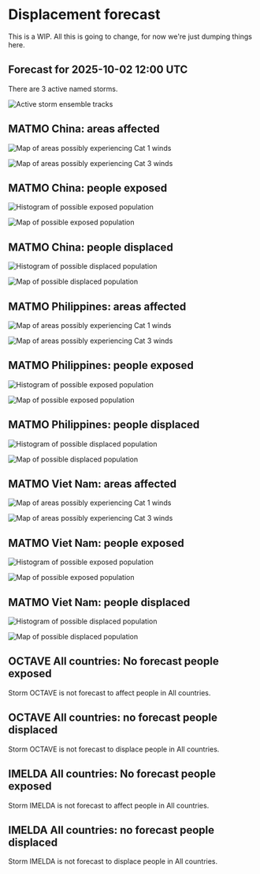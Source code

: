 # Displacement forecast

This is a WIP. All this is going to change, for now we're just dumping things here.

## Forecast for 2025-10-02 12:00 UTC

There are 3 active named storms.

![Active storm ensemble tracks](ECMWF_TC_tracks_20251002120000.png)


## MATMO China: areas affected

![Map of areas possibly experiencing Cat 1 winds](impact-map_TC_ECMWF_ens_MATMO_2025-10-02_12UTC_CHN_cat1.png)


![Map of areas possibly experiencing Cat 3 winds](impact-map_TC_ECMWF_ens_MATMO_2025-10-02_12UTC_CHN_cat3.png)


## MATMO China: people exposed

![Histogram of possible exposed population](impact-histogram_TC_ECMWF_ens_MATMO_2025-10-02_12UTC_CHN_exposed.png)

![Map of possible exposed population](impact-map_TC_ECMWF_ens_MATMO_2025-10-02_12UTC_CHN_exposed.png)


## MATMO China: people displaced

![Histogram of possible displaced population](impact-histogram_TC_ECMWF_ens_MATMO_2025-10-02_12UTC_CHN_displaced.png)


![Map of possible displaced population](impact-map_TC_ECMWF_ens_MATMO_2025-10-02_12UTC_CHN_displaced.png)


## MATMO Philippines: areas affected

![Map of areas possibly experiencing Cat 1 winds](impact-map_TC_ECMWF_ens_MATMO_2025-10-02_12UTC_PHL_cat1.png)


![Map of areas possibly experiencing Cat 3 winds](impact-map_TC_ECMWF_ens_MATMO_2025-10-02_12UTC_PHL_cat3.png)


## MATMO Philippines: people exposed

![Histogram of possible exposed population](impact-histogram_TC_ECMWF_ens_MATMO_2025-10-02_12UTC_PHL_exposed.png)

![Map of possible exposed population](impact-map_TC_ECMWF_ens_MATMO_2025-10-02_12UTC_PHL_exposed.png)


## MATMO Philippines: people displaced

![Histogram of possible displaced population](impact-histogram_TC_ECMWF_ens_MATMO_2025-10-02_12UTC_PHL_displaced.png)


![Map of possible displaced population](impact-map_TC_ECMWF_ens_MATMO_2025-10-02_12UTC_PHL_displaced.png)


## MATMO Viet Nam: areas affected

![Map of areas possibly experiencing Cat 1 winds](impact-map_TC_ECMWF_ens_MATMO_2025-10-02_12UTC_VNM_cat1.png)


![Map of areas possibly experiencing Cat 3 winds](impact-map_TC_ECMWF_ens_MATMO_2025-10-02_12UTC_VNM_cat3.png)


## MATMO Viet Nam: people exposed

![Histogram of possible exposed population](impact-histogram_TC_ECMWF_ens_MATMO_2025-10-02_12UTC_VNM_exposed.png)

![Map of possible exposed population](impact-map_TC_ECMWF_ens_MATMO_2025-10-02_12UTC_VNM_exposed.png)


## MATMO Viet Nam: people displaced

![Histogram of possible displaced population](impact-histogram_TC_ECMWF_ens_MATMO_2025-10-02_12UTC_VNM_displaced.png)


![Map of possible displaced population](impact-map_TC_ECMWF_ens_MATMO_2025-10-02_12UTC_VNM_displaced.png)


## OCTAVE All countries: No forecast people exposed

Storm OCTAVE is not forecast to affect people in All countries.


## OCTAVE All countries: no forecast people displaced

Storm OCTAVE is not forecast to displace people in All countries.


## IMELDA All countries: No forecast people exposed

Storm IMELDA is not forecast to affect people in All countries.


## IMELDA All countries: no forecast people displaced

Storm IMELDA is not forecast to displace people in All countries.


